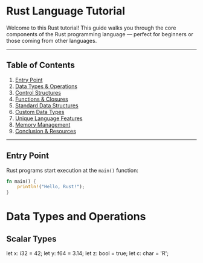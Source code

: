 #  Rust Language Tutorial

Welcome to this Rust tutorial! This guide walks you through the core components of the Rust programming language — perfect for beginners or those coming from other languages.

---

## Table of Contents

1. [Entry Point](#-entry-point)
2. [Data Types & Operations](#-data-types--operations)
3. [Control Structures](#-control-structures)
4. [Functions & Closures](#-functions--closures)
5. [Standard Data Structures](#-standard-data-structures)
6. [Custom Data Types](#-custom-data-types)
7. [Unique Language Features](#-unique-language-features)
8. [Memory Management](#-memory-management)
9. [Conclusion & Resources](#-conclusion--resources)

---

## Entry Point

Rust programs start execution at the `main()` function:

```rust
fn main() {
    println!("Hello, Rust!");
}
```
#    Data Types and Operations
## Scalar Types

let x: i32 = 42;
let y: f64 = 3.14;
let z: bool = true;
let c: char = 'R';

